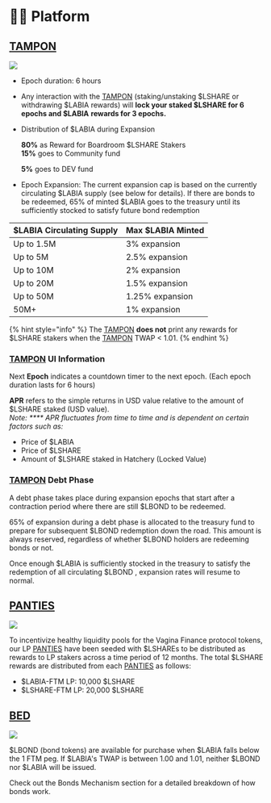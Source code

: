 # 👩🔬 Platform

## [TAMPON](https://vaginafinance.app/TAMPON)

![](../.gitbook/assets/微信截图\_20220312175554.png)

* Epoch duration: 6 hours
* Any interaction with the [TAMPON](https://vaginafinance.app/TAMPON) (staking/unstaking $LSHARE or withdrawing $LABIA rewards) will **lock your staked $LSHARE for 6 epochs and $LABIA** **rewards for 3 epochs.**&#x20;
*   Distribution of $LABIA during Expansion

    **80%** as Reward for Boardroom $LSHARE Stakers\
    **15%** goes to Community fund

    **5%** goes to DEV fund
* Epoch Expansion: The current expansion cap is based on the currently circulating $LABIA supply (see below for details). If there are bonds to be redeemed, 65% of minted $LABIA goes to the treasury until its sufficiently stocked to satisfy future bond redemption

| $LABIA Circulating Supply | Max $LABIA Minted |
| ------------------------- | ----------------- |
| Up to 1.5M                | 3% expansion      |
| Up to 5M                  | 2.5% expansion    |
| Up to 10M                 | 2% expansion      |
| Up to 20M                 | 1.5% expansion    |
| Up to 50M                 | 1.25% expansion   |
| 50M+                      | 1% expansion      |

{% hint style="info" %}
The [TAMPON](https://vaginafinance.app/TAMPON) **does not** print any rewards for $LSHARE stakers when the [TAMPON](https://vaginafinance.app/TAMPON) TWAP < 1.01.
{% endhint %}

### [TAMPON](https://vaginafinance.app/TAMPON) UI Information

Next **Epoch** indicates a countdown timer to the next epoch. (Each epoch duration lasts for 6 hours)                                                                                                              &#x20;

**APR** refers to the simple returns in USD value relative to the amount of $LSHARE staked (USD value).\
_Note: **** APR fluctuates from time to time and is dependent on certain factors such as:_

* Price of $LABIA
* Price of $LSHARE
* Amount of $LSHARE staked in Hatchery (Locked Value)

### [TAMPON](https://vaginafinance.app/TAMPON) Debt Phase

A debt phase takes place during expansion epochs that start after a contraction period where there are still $LBOND to be redeemed.

65% of expansion during a debt phase is allocated to the treasury fund to prepare for subsequent $LBOND redemption down the road. This amount is always reserved, regardless of whether $LBOND holders are redeeming bonds or not.

Once enough $LABIA is sufficiently stocked in the treasury to satisfy the redemption of all circulating $LBOND , expansion rates will resume to normal.

## [PANTIES](https://vaginafinance.app/PANTIES)

![](../.gitbook/assets/微信截图\_20220312180313.png)

To incentivize healthy liquidity pools for the Vagina Finance protocol tokens, our LP [PANTIES](https://vaginafinance.app/PANTIES) have been seeded with $LSHAREs to be distributed as rewards to LP stakers across a time period of 12 months. The total $LSHARE rewards are distributed from each [PANTIES](https://vaginafinance.app/PANTIES) as follows:

* $LABIA-FTM LP: 10,000 $LSHARE
* $LSHARE-FTM LP: 20,000 $LSHARE

## [BED](https://vaginafinance.app/BED)

![](../.gitbook/assets/微信截图\_20220312180433.png)

$LBOND (bond tokens) are available for purchase when $LABIA falls below the 1 FTM peg. If $LABIA's TWAP is between 1.00 and 1.01, neither $LBOND nor $LABIA will be issued.

Check out the Bonds Mechanism section for a detailed breakdown of how bonds work.
